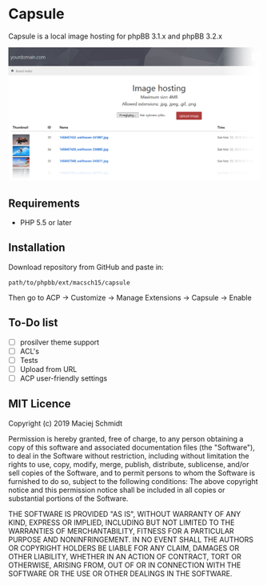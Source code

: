 # Capsule

Capsule is a local image hosting for phpBB 3.1.x and phpBB 3.2.x

![Capsule preview](https://raw.githubusercontent.com/Macsch15/Capsule-phpbb/master/preview.png)

## Requirements
- PHP 5.5 or later

## Installation

Download repository from GitHub and paste in:
```
path/to/phpbb/ext/macsch15/capsule
```

Then go to ACP -> Customize -> Manage Extensions -> Capsule -> Enable

## To-Do list
- [ ] prosilver theme support
- [ ] ACL's
- [ ] Tests
- [ ] Upload from URL
- [ ] ACP user-friendly settings

## MIT Licence

Copyright (c) 2019 Maciej Schmidt

Permission is hereby granted, free of charge, to any person obtaining a copy 
of this software and associated documentation files (the "Software"), to deal
in the Software without restriction, including without limitation the rights
to use, copy, modify, merge, publish, distribute, sublicense, and/or sell
copies of the Software, and to permit persons to whom the Software is furnished
to do so, subject to the following conditions:
The above copyright notice and this permission notice shall be included in all
copies or substantial portions of the Software.

THE SOFTWARE IS PROVIDED "AS IS", WITHOUT WARRANTY OF ANY KIND, EXPRESS OR
IMPLIED, INCLUDING BUT NOT LIMITED TO THE WARRANTIES OF MERCHANTABILITY,
FITNESS FOR A PARTICULAR PURPOSE AND NONINFRINGEMENT. IN NO EVENT SHALL THE
AUTHORS OR COPYRIGHT HOLDERS BE LIABLE FOR ANY CLAIM, DAMAGES OR OTHER
LIABILITY, WHETHER IN AN ACTION OF CONTRACT, TORT OR OTHERWISE, ARISING FROM,
OUT OF OR IN CONNECTION WITH THE SOFTWARE OR THE USE OR OTHER DEALINGS IN
THE SOFTWARE.
